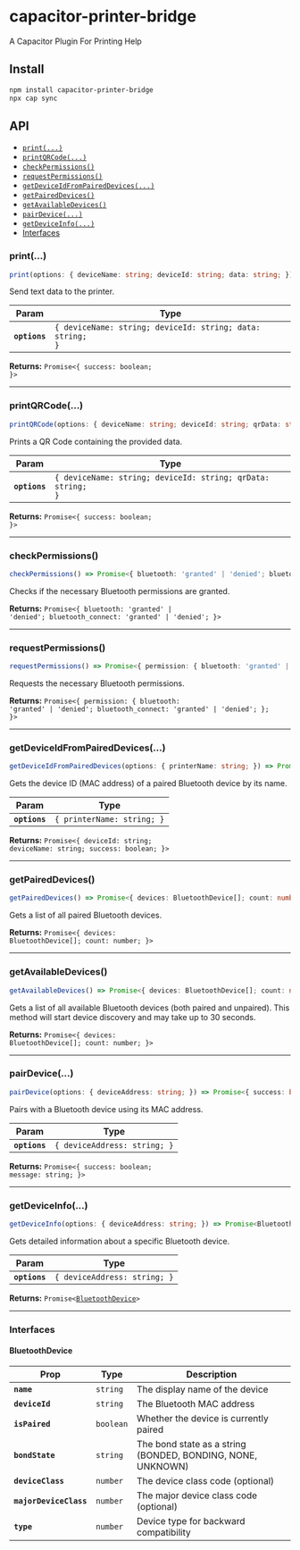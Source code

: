 # capacitor-printer-bridge

A Capacitor Plugin For Printing Help

## Install

```bash
npm install capacitor-printer-bridge
npx cap sync
```

## API

<docgen-index>

* [`print(...)`](#print)
* [`printQRCode(...)`](#printqrcode)
* [`checkPermissions()`](#checkpermissions)
* [`requestPermissions()`](#requestpermissions)
* [`getDeviceIdFromPairedDevices(...)`](#getdeviceidfrompaireddevices)
* [`getPairedDevices()`](#getpaireddevices)
* [`getAvailableDevices()`](#getavailabledevices)
* [`pairDevice(...)`](#pairdevice)
* [`getDeviceInfo(...)`](#getdeviceinfo)
* [Interfaces](#interfaces)

</docgen-index>

<docgen-api>
<!--Update the source file JSDoc comments and rerun docgen to update the docs below-->

### print(...)

```typescript
print(options: { deviceName: string; deviceId: string; data: string; }) => Promise<{ success: boolean; }>
```

Send text data to the printer.

| Param         | Type                                                                 |
| ------------- | -------------------------------------------------------------------- |
| **`options`** | <code>{ deviceName: string; deviceId: string; data: string; }</code> |

**Returns:** <code>Promise&lt;{ success: boolean; }&gt;</code>

--------------------


### printQRCode(...)

```typescript
printQRCode(options: { deviceName: string; deviceId: string; qrData: string; }) => Promise<{ success: boolean; }>
```

Prints a QR Code containing the provided data.

| Param         | Type                                                                   |
| ------------- | ---------------------------------------------------------------------- |
| **`options`** | <code>{ deviceName: string; deviceId: string; qrData: string; }</code> |

**Returns:** <code>Promise&lt;{ success: boolean; }&gt;</code>

--------------------


### checkPermissions()

```typescript
checkPermissions() => Promise<{ bluetooth: 'granted' | 'denied'; bluetooth_connect: 'granted' | 'denied'; }>
```

Checks if the necessary Bluetooth permissions are granted.

**Returns:** <code>Promise&lt;{ bluetooth: 'granted' | 'denied'; bluetooth_connect: 'granted' | 'denied'; }&gt;</code>

--------------------


### requestPermissions()

```typescript
requestPermissions() => Promise<{ permission: { bluetooth: 'granted' | 'denied'; bluetooth_connect: 'granted' | 'denied'; }; }>
```

Requests the necessary Bluetooth permissions.

**Returns:** <code>Promise&lt;{ permission: { bluetooth: 'granted' | 'denied'; bluetooth_connect: 'granted' | 'denied'; }; }&gt;</code>

--------------------


### getDeviceIdFromPairedDevices(...)

```typescript
getDeviceIdFromPairedDevices(options: { printerName: string; }) => Promise<{ deviceId: string; deviceName: string; success: boolean; }>
```

Gets the device ID (MAC address) of a paired Bluetooth device by its name.

| Param         | Type                                  |
| ------------- | ------------------------------------- |
| **`options`** | <code>{ printerName: string; }</code> |

**Returns:** <code>Promise&lt;{ deviceId: string; deviceName: string; success: boolean; }&gt;</code>

--------------------


### getPairedDevices()

```typescript
getPairedDevices() => Promise<{ devices: BluetoothDevice[]; count: number; }>
```

Gets a list of all paired Bluetooth devices.

**Returns:** <code>Promise&lt;{ devices: BluetoothDevice[]; count: number; }&gt;</code>

--------------------


### getAvailableDevices()

```typescript
getAvailableDevices() => Promise<{ devices: BluetoothDevice[]; count: number; }>
```

Gets a list of all available Bluetooth devices (both paired and unpaired).
This method will start device discovery and may take up to 30 seconds.

**Returns:** <code>Promise&lt;{ devices: BluetoothDevice[]; count: number; }&gt;</code>

--------------------


### pairDevice(...)

```typescript
pairDevice(options: { deviceAddress: string; }) => Promise<{ success: boolean; message: string; }>
```

Pairs with a Bluetooth device using its MAC address.

| Param         | Type                                    |
| ------------- | --------------------------------------- |
| **`options`** | <code>{ deviceAddress: string; }</code> |

**Returns:** <code>Promise&lt;{ success: boolean; message: string; }&gt;</code>

--------------------


### getDeviceInfo(...)

```typescript
getDeviceInfo(options: { deviceAddress: string; }) => Promise<BluetoothDevice>
```

Gets detailed information about a specific Bluetooth device.

| Param         | Type                                    |
| ------------- | --------------------------------------- |
| **`options`** | <code>{ deviceAddress: string; }</code> |

**Returns:** <code>Promise&lt;<a href="#bluetoothdevice">BluetoothDevice</a>&gt;</code>

--------------------


### Interfaces


#### BluetoothDevice

| Prop                   | Type                 | Description                                                 |
| ---------------------- | -------------------- | ----------------------------------------------------------- |
| **`name`**             | <code>string</code>  | The display name of the device                              |
| **`deviceId`**         | <code>string</code>  | The Bluetooth MAC address                                   |
| **`isPaired`**         | <code>boolean</code> | Whether the device is currently paired                      |
| **`bondState`**        | <code>string</code>  | The bond state as a string (BONDED, BONDING, NONE, UNKNOWN) |
| **`deviceClass`**      | <code>number</code>  | The device class code (optional)                            |
| **`majorDeviceClass`** | <code>number</code>  | The major device class code (optional)                      |
| **`type`**             | <code>number</code>  | Device type for backward compatibility                      |

</docgen-api>

